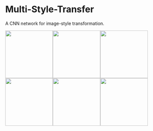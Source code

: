 Multi-Style-Transfer
===
A CNN network for image-style transformation.

<img height="150" src=https://github.com/CortexFoundation/Multi-Style-Transfer/tree/master/styled_imgs/content.jpg><img height="150" src=https://github.com/CortexFoundation/Multi-Style-Transfer/tree/master/styled_imgs/1.jpg><img height="150" src=https://github.com/CortexFoundation/Multi-Style-Transfer/tree/master/styled_imgs/2.jpg>
<img height="150" src=https://github.com/CortexFoundation/Multi-Style-Transfer/tree/master/styled_imgs/3.jpg><img height="150" src=https://github.com/CortexFoundation/Multi-Style-Transfer/tree/master/styled_imgs/4.jpg><img height="150" src=https://github.com/CortexFoundation/Multi-Style-Transfer/tree/master/styled_imgs/5.jpg>